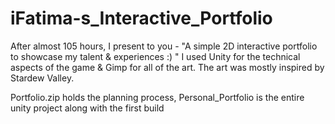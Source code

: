 # iFatima-s_Interactive_Portfolio
After almost 105 hours, I present to you - "A simple 2D interactive portfolio to showcase my talent &amp; experiences :) "  I used Unity for the technical aspects of the game &amp; Gimp for all of the art. The art was mostly inspired by Stardew Valley.

Portfolio.zip holds the planning process, Personal_Portfolio is the entire unity project along with the first build
